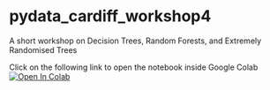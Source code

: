 # pydata_cardiff_workshop4
A short workshop on Decision Trees, Random Forests, and Extremely Randomised Trees


Click on the following link to open the notebook inside Google Colab <a target="_blank" href="https://colab.research.google.com/github/timvg80/pydata_cardiff_workshop4/blob/main/decision_trees_and_ensemble_methods.ipynb">
  <img src="https://colab.research.google.com/assets/colab-badge.svg" alt="Open In Colab"/>
</a>
